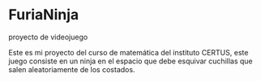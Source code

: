 # FuriaNinja
proyecto de videojuego

Este es mi proyecto del curso de matemática del instituto CERTUS, este juego consiste en un ninja en el espacio que debe esquivar cuchillas que salen aleatoriamente de los costados.
